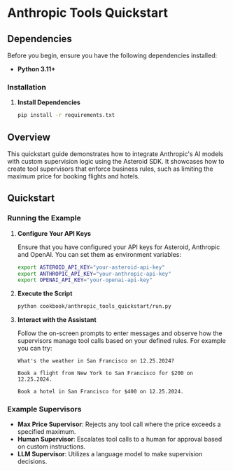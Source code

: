 # Anthropic Tools Quickstart

## Dependencies

Before you begin, ensure you have the following dependencies installed:

- **Python 3.11+**

### Installation

1. **Install Dependencies**

   ```bash
   pip install -r requirements.txt
   ```

## Overview

This quickstart guide demonstrates how to integrate Anthropic's AI models with custom supervision logic using the Asteroid SDK. It showcases how to create tool supervisors that enforce business rules, such as limiting the maximum price for booking flights and hotels.

## Quickstart

### Running the Example

1. **Configure Your API Keys**

   Ensure that you have configured your API keys for Asteroid, Anthropic and OpenAI. You can set them as environment variables:

   ```bash
   export ASTEROID_API_KEY="your-asteroid-api-key"
   export ANTHROPIC_API_KEY="your-anthropic-api-key"
   export OPENAI_API_KEY="your-openai-api-key"
   ```

2. **Execute the Script**

   ```bash
   python cookbook/anthropic_tools_quickstart/run.py
   ```

3. **Interact with the Assistant**

   Follow the on-screen prompts to enter messages and observe how the supervisors manage tool calls based on your defined rules.
   For example you can try:

   ```
   What's the weather in San Francisco on 12.25.2024?
   ```

   ```
   Book a flight from New York to San Francisco for $200 on 12.25.2024.
   ```

   ```
   Book a hotel in San Francisco for $400 on 12.25.2024.
   ```

### Example Supervisors

- **Max Price Supervisor**: Rejects any tool call where the price exceeds a specified maximum.
- **Human Supervisor**: Escalates tool calls to a human for approval based on custom instructions.
- **LLM Supervisor**: Utilizes a language model to make supervision decisions.
